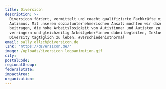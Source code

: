 ```yaml
---
title: Diversicon
description: >-
  Diversicon fördert, vermittelt und coacht qualifizierte Fachkräfte mit
  Autismus. Mit unserem sozialunternehmerischen Ansatz möchten wir dazu
  beitragen, die hohe Arbeitslosigkeit von Autistinnen und Autisten zu
  verringern und gleichzeitig Arbeitgeber*innen dabei begleiten, Inklusion und
  Diversity tagtäglich zu leben. #verschiedenistnormal
email: sally.ollech@diversicon.de
link: 'https://diversicon.de/'
image: /uploads/diversicon_logoanimation.gif
city:
postalCode:
regionalGroup:
federalState:
impactArea:
organization:
---
```


